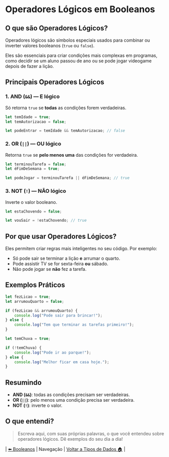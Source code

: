 # Operadores Lógicos em Booleanos

## O que são Operadores Lógicos?

Operadores lógicos são símbolos especiais usados para combinar ou inverter valores booleanos (`true` ou `false`).

Eles são essenciais para criar condições mais complexas em programas, como decidir se um aluno passou de ano ou se pode jogar videogame depois de fazer a lição.

## Principais Operadores Lógicos

### 1. **AND (`&&`)** — E lógico

Só retorna `true` se **todas** as condições forem verdadeiras.

```js
let temIdade = true;
let temAutorizacao = false;

let podeEntrar = temIdade && temAutorizacao; // false
```

### 2. **OR (`||`)** — OU lógico

Retorna `true` se **pelo menos uma** das condições for verdadeira.

```js
let terminouTarefa = false;
let éFimDeSemana = true;

let podeJogar = terminouTarefa || éFimDeSemana; // true
```

### 3. **NOT (`!`)** — NÃO lógico

Inverte o valor booleano.

```js
let estaChovendo = false;

let vouSair = !estaChovendo; // true
```

## Por que usar Operadores Lógicos?

Eles permitem criar regras mais inteligentes no seu código. Por exemplo:

- Só pode sair se terminar a lição **e** arrumar o quarto.
- Pode assistir TV se for sexta-feira **ou** sábado.
- Não pode jogar se **não** fez a tarefa.

## Exemplos Práticos

```js
let fezLicao = true;
let arrumouQuarto = false;

if (fezLicao && arrumouQuarto) {
    console.log("Pode sair para brincar!");
} else {
    console.log("Tem que terminar as tarefas primeiro!");
}
```

```js
let temChuva = true;

if (!temChuva) {
    console.log("Pode ir ao parque!");
} else {
    console.log("Melhor ficar em casa hoje.");
}
```

## Resumindo

- **AND (`&&`)**: todas as condições precisam ser verdadeiras.
- **OR (`||`)**: pelo menos uma condição precisa ser verdadeira.
- **NOT (`!`)**: inverte o valor.

## O que entendi?

> Escreva aqui, com suas próprias palavras, o que você entendeu sobre operadores lógicos. Dê exemplos do seu dia a dia!

| [⬅️ Booleanos](../README.md) | Navegação | [Voltar a Tipos de Dados 🏠](../../README.md) |
